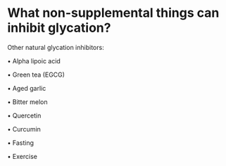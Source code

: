 # What non-supplemental things can inhibit glycation?

Other natural glycation inhibitors:

• Alpha lipoic acid

• Green tea (EGCG)

• Aged garlic

• Bitter melon

• Quercetin

• Curcumin

• Fasting

• Exercise
